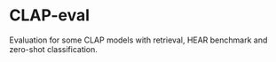 # CLAP-eval
Evaluation for some CLAP models with retrieval, HEAR benchmark and zero-shot classification.

